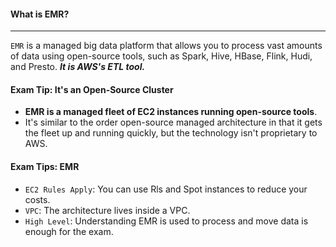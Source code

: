 #### What is EMR?

___
`EMR` is a managed big data platform that allows you to process vast amounts of data using open-source tools, such as
Spark, Hive, HBase, Flink, Hudi, and Presto. **_It is AWS's ETL tool._**

#### Exam Tip: It's an Open-Source Cluster

* **EMR is a managed fleet of EC2 instances running open-source tools**.
* It's similar to the order open-source managed architecture in that it gets the fleet up and running quickly, but the
  technology isn't proprietary to AWS.

#### Exam Tips: EMR

* `EC2 Rules Apply`: You can use Rls and Spot instances to reduce your costs.
* `VPC`: The architecture lives inside a VPC.
* `High Level`: Understanding EMR is used to process and move data is enough for the exam.
